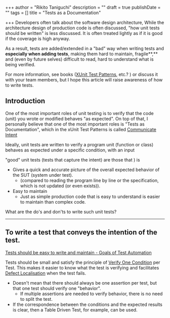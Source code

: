+++
author = "Rikito Taniguchi"
description = ""
draft = true
publishDate = ""
tags = []
title = "Tests as a Documentation"

+++
Developers often talk about the software design architecture,  While the architecture design of production code is often discussed, "how unit tests should be written" is less discussed. It is often treated lightly as if it is good if the coverage is high anyway.

As a result, tests are added/extended in a "bad" way when writing tests and **especially when adding tests**, making them hard to maintain, fragile**,** and (even by future selves) difficult to read, hard to understand what is being verified.

For more information, see books ([XUnit Test Patterns](http://xunitpatterns.com/), etc.? ) or discuss it with your team members, but I hope this article will raise awareness of how to write tests.

## Introduction

One of the most important roles of unit testing is to verify that the code (unit) you wrote or modified behaves "as expected". On top of that, I personally believe that one of the most important roles is "Tests as Documentation", which in the xUnit Test Patterns is called [Communicate Intent](http://xunitpatterns.com/Principles%20of%20Test%20Automation.html#Communicate%20Intent)

Ideally, unit tests are written to verify a program unit (function or class) behaves as expected under a specific condition, with an input

 "good" unit tests (tests that capture the intent) are those that ) is

* Gives a quick and accurate picture of the overall expected behavior of the SUT (system under test).
  *  (compared to reading the program line by line or the specification, which is not updated (or even exists)).
* Easy to maintain
  *  Just as simple production code that is easy to understand is easier to maintain than complex code.

What are the do's and don'ts to write such unit tests?

***

## To write a test that conveys the intention of the test.

[Tests should be easy to write and maintain - Goals of Test Automation](http://xunitpatterns.com/Goals%20of%20Test%20Automation.html#Tests%20should%20be%20easy%20to%20write%20and%20maintain)

Tests should be small and satisfy the principle of [Verify One Condition](http://xunitpatterns.com/Principles%20of%20Test%20Automation.html#Verify%20One%20Condition%20per%20Test) per Test. This makes it easier to know what the test is verifying and facilitates [Defect Localisation](http://xunitpatterns.com/Goals%20of%20Test%20Automation.html#Defect%20Localization) when the test fails.

* Doesn't mean that there should always be one assertion per test, but that one test should verify one "behavior".
  * If multiple assertions are needed to verify behavior, there is no need to split the test.
* If the correspondence between the conditions and the expected results is clear, then a Table Driven Test, for example, can be used.